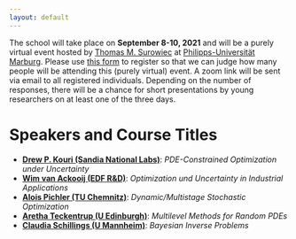 ```yaml
---
layout: default
---
```


The school will take place on **September 8-10, 2021** and will be a purely virtual event hosted by [Thomas M. Surowiec](https://www.mathematik.uni-marburg.de/~surowiec/) at [Philipps-Universität Marburg](https://www.uni-marburg.de/de).  Please use [this form](https://forms.gle/kQrbpkTYHJwCYxDr7) to register so that we can judge how many people will be attending this (purely virtual) event. A zoom link will be sent via email to all registered individuals. Depending on the number of responses, there will be a chance for short presentations by young researchers on at least one of the three days.

# Speakers and Course Titles

*   [**Drew P. Kouri (Sandia National Labs)**](https://cfwebprod.sandia.gov/cfdocs/CompResearch/templates/insert/profile.cfm?dpkouri): _PDE-Constrained Optimization under Uncertainty_ 
*   [**Wim van Ackooij (EDF R&D)**](https://www.researchgate.net/profile/Wim-Ackooij): _Optimization und Uncertainty in Industrial Applications_
*   [**Alois Pichler (TU Chemnitz)**](https://www-user.tu-chemnitz.de/~alopi/): _Dynamic/Multistage Stochastic Optimization_
*   [**Aretha Teckentrup (U Edinburgh)**](https://www.maths.ed.ac.uk/~ateckent/): _Multilevel Methods for Random PDEs_
*   [**Claudia Schillings (U Mannheim)**](https://www.wim.uni-mannheim.de/schillings/): _Bayesian Inverse Problems_


<!--
Text can be **bold**, _italic_, or ~~strikethrough~~.

[Link to another page](./another-page.html).

There should be whitespace between paragraphs.

There should be whitespace between paragraphs. We recommend including a README, or a file with information about your project.

# Header 1

This is a normal paragraph following a header. GitHub is a code hosting platform for version control and collaboration. It lets you and others work together on projects from anywhere.

## Header 2

> This is a blockquote following a header.
>
> When something is important enough, you do it even if the odds are not in your favor.

### Header 3

```js
// Javascript code with syntax highlighting.
var fun = function lang(l) {
  dateformat.i18n = require('./lang/' + l)
  return true;
}
```

```ruby
# Ruby code with syntax highlighting
GitHubPages::Dependencies.gems.each do |gem, version|
  s.add_dependency(gem, "= #{version}")
end
```

#### Header 4

*   This is an unordered list following a header.
*   This is an unordered list following a header.
*   This is an unordered list following a header.

##### Header 5

1.  This is an ordered list following a header.
2.  This is an ordered list following a header.
3.  This is an ordered list following a header.

###### Header 6

| head1        | head two          | three |
|:-------------|:------------------|:------|
| ok           | good swedish fish | nice  |
| out of stock | good and plenty   | nice  |
| ok           | good `oreos`      | hmm   |
| ok           | good `zoute` drop | yumm  |

### There's a horizontal rule below this.

* * *

### Here is an unordered list:

*   Item foo
*   Item bar
*   Item baz
*   Item zip

### And an ordered list:

1.  Item one
1.  Item two
1.  Item three
1.  Item four

### And a nested list:

- level 1 item
  - level 2 item
  - level 2 item
    - level 3 item
    - level 3 item
- level 1 item
  - level 2 item
  - level 2 item
  - level 2 item
- level 1 item
  - level 2 item
  - level 2 item
- level 1 item

### Small image

![Octocat](https://github.githubassets.com/images/icons/emoji/octocat.png)

### Large image

![Branching](https://guides.github.com/activities/hello-world/branching.png)


### Definition lists can be used with HTML syntax.

<dl>
<dt>Name</dt>
<dd>Godzilla</dd>
<dt>Born</dt>
<dd>1952</dd>
<dt>Birthplace</dt>
<dd>Japan</dd>
<dt>Color</dt>
<dd>Green</dd>
</dl>

```
Long, single-line code blocks should not wrap. They should horizontally scroll if they are too long. This line should be long enough to demonstrate this.
```

```
The final element.
```
-->
